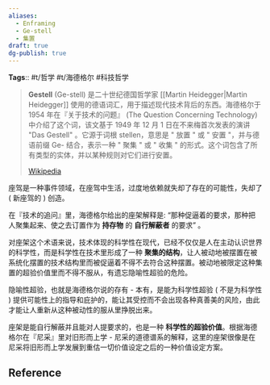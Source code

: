 ```yaml
---
aliases:
  - Enframing
  - Ge-stell
  - 集置
draft: true
dg-publish: true
---
```


**Tags**:: #t/哲学 #t/海德格尔 #科技哲学

> **Gestell** (Ge-stell) 是二十世纪德国哲学家 [[Martin Heidegger\|Martin Heidegger]] 使用的德语词汇，用于描述现代技术背后的东西。海德格尔于 1954 年在『关于技术的问题』 (The Question Concerning Technology) 中介绍了这个词，该文基于 1949 年 12 月 1 日在不来梅首次发表的演讲 "Das Gestell" 。它源于词根 stellen，意思是 " 放置 " 或 " 安置 "，并与德语前缀 Ge- 结合，表示一种 " 聚集 " 或 " 收集 " 的形式。这个词包含了所有类型的实体，并以某种规则对它们进行安置。
>
> [Wikipedia](https://en.wikipedia.org/wiki/Gestell)

座驾是一种事件领域，在座驾中生活，过度地依赖就失却了存在的可能性，失却了 ( 新座驾的 ) 创造。

在『技术的追问』里，海德格尔给出的座架解释是: “那种促逼着的要求，那种把人聚集起来、使之去订置作为 **持存物** 的 **自行解蔽者** 的要求” 。

对座架这个术语来说，技术体现的科学性在现代，已经不仅仅是人在主动认识世界的科学性，而是科学性在技术里形成了一种 **聚集的结构**，让人被动地被摆置在被系统化摆置的技术结构里而被促逼着不得不去符合这种摆置。被动地被限定这种集置的超验价值里而不得不服从，有遗忘隐喻性超验的危险。

隐喻性超验，也就是海德格尔说的存有 - 本有，是能为科学性超验 ( 不是为科学性 ) 提供可能性上的指导和庇护的，能让其受控而不会出现各种真善美的风险，由此才能让人重新从这种被动性的服从里挣脱出来。

座架是能自行解蔽并且能对人提要求的，也是一种 **科学性的超验价值**。根据海德格尔在『尼采』里对旧形而上学 - 尼采的道德谱系的解释，这里的座架很像是在尼采将旧形而上学发展到重估一切价值设定之后的一种价值设定方案。

## Reference
